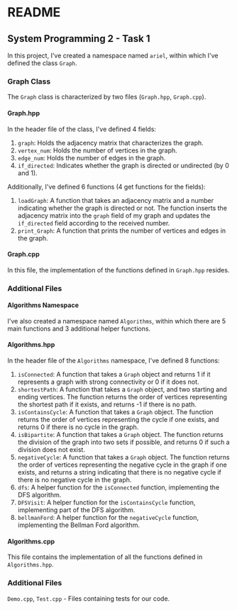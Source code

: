 # README

## System Programming 2 - Task 1

In this project, I've created a namespace named `ariel`, within which I've defined the class `Graph`.

### Graph Class

The `Graph` class is characterized by two files (`Graph.hpp`, `Graph.cpp`).

#### Graph.hpp

In the header file of the class, I've defined 4 fields:

1. `graph`: Holds the adjacency matrix that characterizes the graph.
2. `vertex_num`: Holds the number of vertices in the graph.
3. `edge_num`: Holds the number of edges in the graph.
4. `if_directed`: Indicates whether the graph is directed or undirected (by 0 and 1).

Additionally, I've defined 6 functions (4 get functions for the fields):

1. `loadGraph`: A function that takes an adjacency matrix and a number indicating whether the graph is directed or not. The function inserts the adjacency matrix into the `graph` field of my graph and updates the `if_directed` field according to the received number.
2. `print_Graph`: A function that prints the number of vertices and edges in the graph.

#### Graph.cpp

In this file, the implementation of the functions defined in `Graph.hpp` resides.

### Additional Files

#### Algorithms Namespace

I've also created a namespace named `Algorithms`, within which there are 5 main functions and 3 additional helper functions.

#### Algorithms.hpp

In the header file of the `Algorithms` namespace, I've defined 8 functions:

1. `isConnected`: A function that takes a `Graph` object and returns 1 if it represents a graph with strong connectivity or 0 if it does not.
2. `shortestPath`: A function that takes a `Graph` object, and two starting and ending vertices. The function returns the order of vertices representing the shortest path if it exists, and returns -1 if there is no path.
3. `isContainsCycle`: A function that takes a `Graph` object. The function returns the order of vertices representing the cycle if one exists, and returns 0 if there is no cycle in the graph.
4. `isBipartite`: A function that takes a `Graph` object. The function returns the division of the graph into two sets if possible, and returns 0 if such a division does not exist.
5. `negativeCycle`: A function that takes a `Graph` object. The function returns the order of vertices representing the negative cycle in the graph if one exists, and returns a string indicating that there is no negative cycle if there is no negative cycle in the graph.
6. `dfs`: A helper function for the `isConnected` function, implementing the DFS algorithm.
7. `DFSVisit`: A helper function for the `isContainsCycle` function, implementing part of the DFS algorithm.
8. `bellmanFord`: A helper function for the `negativeCycle` function, implementing the Bellman Ford algorithm.

#### Algorithms.cpp

This file contains the implementation of all the functions defined in `Algorithms.hpp`.

### Additional Files

`Demo.cpp`, `Test.cpp` - Files containing tests for our code.
